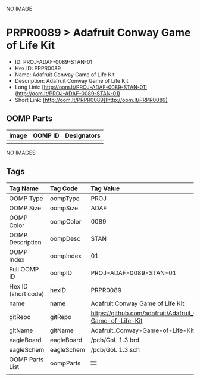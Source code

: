 


  
NO IMAGE  
# PRPR0089 > Adafruit Conway Game of Life Kit

- ID: PROJ-ADAF-0089-STAN-01
- Hex ID: PRPR0089
- Name: Adafruit Conway Game of Life Kit
- Description: Adafruit Conway Game of Life Kit
- Long Link: [http://oom.lt/PROJ-ADAF-0089-STAN-01](http://oom.lt/PROJ-ADAF-0089-STAN-01)
- Short Link: [http://oom.lt/PRPR0089](http://oom.lt/PRPR0089)

## OOMP Parts
  

|Image|OOMP ID|Designators|
| :--- | :--- | :--- |
||||
  
NO IMAGES  
## Tags
  

|Tag Name|Tag Code|Tag Value|
| :--- | :--- | :--- |
|OOMP Type|oompType|PROJ|
|OOMP Size|oompSize|ADAF|
|OOMP Color|oompColor|0089|
|OOMP Description|oompDesc|STAN|
|OOMP Index|oompIndex|01|
|Full OOMP ID|oompID|PROJ-ADAF-0089-STAN-01|
|Hex ID (short code)|hexID|PRPR0089|
|name|name|Adafruit Conway Game of Life Kit|
|gitRepo|gitRepo|https://github.com/adafruit/Adafruit_Conway-Game-of-Life-Kit|
|gitName|gitName|Adafruit_Conway-Game-of-Life-Kit|
|eagleBoard|eagleBoard|/pcb/GoL 1.3.brd|
|eagleSchem|eagleSchem|/pcb/GoL 1.3.sch|
|OOMP Parts List|oompParts|<table><tr><td></td></tr></table>|
||||
